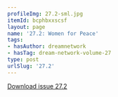 ```yaml
---
profileImg: 27.2-sml.jpg
itemId: bcphbxxscsf
layout: page
name: '27.2: Women for Peace'
tags:
- hasAuthor: dreamnetwork
- hasTag: dream-network-volume-27
type: post
urlSlug: '27.2'
---
```

<a href="../files/pdfs/Volume_27/27.2_women_for_peace.pdf" download="">Download issue 27.2</a>